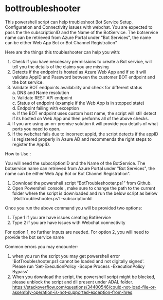 # bottroubleshooter
This powershell script can help troubleshoot Bot Service Setup, Configuration and Connectivity issues with webchat.
You are expected to pass the the subscriptionID and the Name of the BotService. The botservice name can be retrieved from Azure Portal under "Bot Services", the name can be either Web App Bot or Bot Channel Registration"

Here are the things this troubleshooter can help you with:
1. Check if you have neccesary permissions to create a Bot service, will tell you the details of the claims you are missing	
2. Detects if the endpoint is hosted as Azure Web App and if so it will validate AppID and Password between the customer BOT endpoint and the bot service.
3.	Validate BOT endpoints availability and check for different status 
 <br> a.	DNS and Name resolution
  <br>b.	Validate REST API endpoint
  <br>c.	Status of endpoint (example if the Web App is in stopped state)
  <br>d.	Endpoint failing with exception
  <br>e.	If the BOT endpoint uses custom host name, the script will still detect if its hosted on Web App and then performs all of the above checks. 
4. If you are using an on-premise solution it will provide you details of what ports you need to open.
5. If the webchat fails due to incorrect appId, the script detects if the appID is registered properly in Azure AD and recommends the right steps to register the AppID.

How to Use :

You will need the subscriptionID and the Name of the BotService. The botservice name can retrieved from Azure Portal under "Bot Services", the name can be either Web App Bot or Bot Channel Registration".

1.	Download the powershell script “BotTroubleshooter.ps1” from Github.
2.	Open Powershell console , make sure to change the path to the current folder where the script is downloaded and run the below script as below 
           .\BotTroubleshooter.ps1 -subscriptionId <Subscription-ID> 

Once you run the above command you will be provided two options:
1. Type 1 if you are have issues creating BotService 
2. Type 2 if you are have issues with Webchat connectivity 

For option 1, no further inputs are needed.
For option 2, you will need to provide the bot service name

Common errors you may encounter-
1. when you run the script you may get powershell error 'BotTroubleshooter.ps1 cannot be loaded and not digitally signed'. Please run 'Set-ExecutionPolicy -Scope Process -ExecutionPolicy Bypass'
2. When you download the script, the powershell script might be blocked, please unblock the script and dll present under ADAL folder. https://stackoverflow.com/questions/34400546/could-not-load-file-or-assembly-operation-is-not-supported-exception-from-hres
